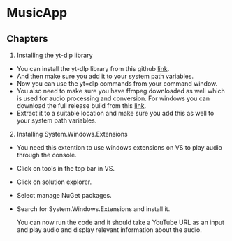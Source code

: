 
# MusicApp

## Chapters

1. Installing the yt-dlp library
 - You can install the yt-dlp library from this github [link](https://github.com/yt-dlp/yt-dlp/releases/tag/2024.08.06).
 - And then make sure you add it to your system path variables.
 - Now you can use the yt=dlp commands from your command window.
 - You also need to make sure you have ffmpeg downloaded as well which is used for audio processing and conversion. For windows you can download the full release build from this [link](https://www.gyan.dev/ffmpeg/builds/).
 - Extract it to a suitable location and make sure you add this as well to your system path variables.
2. Installing System.Windows.Extensions
 - You need this extention to use windows extensions on VS to play audio through the console.
 - Click on tools in the top bar in VS.
 - Click on solution explorer.
 - Select manage NuGet packages.
 - Search for System.Windows.Extensions and install it.

   You can now run the code and it should take a YouTube URL as an input and play audio and display relevant information about the audio.

